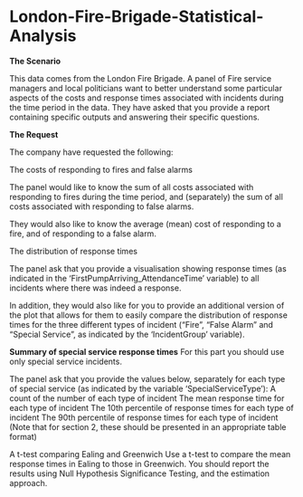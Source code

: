 # London-Fire-Brigade-Statistical-Analysis

**The Scenario**

This data comes from the London Fire Brigade. A panel of Fire service managers and local politicians want to better understand some particular aspects of the costs and response times associated with incidents during the time period in the data.
They have asked that you provide a report containing specific outputs and answering their specific questions.


**The Request**

The company have requested the following:


The costs of responding to fires and false alarms


The panel would like to know the sum of all costs associated with responding to fires during the time period, and (separately) the sum of all costs associated with responding to false alarms. 

They would also like to know the average (mean) cost of responding to a fire, and of responding to a false alarm.


The distribution of response times


The panel ask that you provide a visualisation showing response times (as indicated in the ‘FirstPumpArriving_AttendanceTime’ variable) to all incidents where there was indeed a response.


In addition, they would also like for you to provide an additional version of the plot that allows for them to easily compare the distribution of response times for the three different types of incident (“Fire”, “False Alarm” and “Special Service”, as indicated by the ‘IncidentGroup’ variable).


**Summary of special service response times**
For this part you should use only special service incidents.


The panel ask that you provide the values below, separately for each type of special service (as indicated by the variable ‘SpecialServiceType’):
A count of the number of each type of incident The mean response time for each type of incident The 10th percentile of response times for each type of incident The 90th percentile of response times for each type of incident
(Note that for section 2, these should be presented in an appropriate table format)


A t-test comparing Ealing and Greenwich
Use a t-test to compare the mean response times in Ealing to those in Greenwich.
You should report the results using Null Hypothesis Significance Testing, and the estimation approach.
